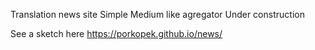 Translation news site
Simple Medium like agregator
Under construction

See a sketch here https://porkopek.github.io/news/